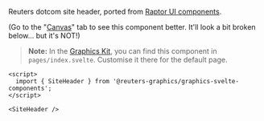 Reuters dotcom site header, ported from [Raptor UI components](https://github.com/tr/rcom-arc_raptor-ui/tree/develop/packages/rcom-raptor-ui_common/src/components/site-header).

(Go to the "[Canvas](./?path=/story/components-siteheader--default)" tab to see this component better. It'll look a bit broken below... but it's NOT!)

> **Note:** In the [Graphics Kit](https://github.com/reuters-graphics/bluprint_graphics-kit/blob/master/pages/index.svelte), you can find this component in `pages/index.svelte`. Customise it there for the default page.

```svelte
<script>
  import { SiteHeader } from '@reuters-graphics/graphics-svelte-components';
</script>

<SiteHeader />
```
